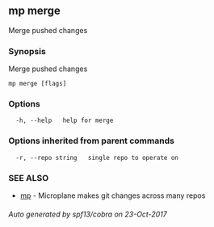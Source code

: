 ## mp merge

Merge pushed changes

### Synopsis


Merge pushed changes

```
mp merge [flags]
```

### Options

```
  -h, --help   help for merge
```

### Options inherited from parent commands

```
  -r, --repo string   single repo to operate on
```

### SEE ALSO
* [mp](mp.md)	 - Microplane makes git changes across many repos

###### Auto generated by spf13/cobra on 23-Oct-2017
